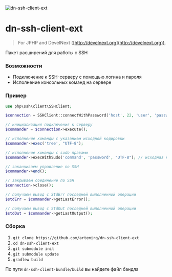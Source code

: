 ![dn-ssh-client-ext](https://i.imgur.com/6wJT2wV.png)
# dn-ssh-client-ext
> For JPHP and DevelNext ([http://develnext.org](http://develnext.org)).

Пакет расширений для работы с SSH

### Возможности
- Подключение к SSH-серверу с помощью логина и пароля
- Исполнение консольных команд на сервере

### Пример

```php 
use php\ssh\client\SSHClient; 

$connection = SSHClient::connectWithPassword('host', 22, 'user', 'password');

// инициализация подключения к серверу
$commander = $connection->execute();

// исполнение команды с указанием исходной кодировки
$commander->exec('tree', "UTF-8");

// исполнение команды с sudo правами
$commander->execWithSudo('command', 'password', "UTF-8"); // исходная кодировка

// заканчиваем управление по SSH
$commander->end();

// закрываем соединение по SSH
$connection->close();

// получаем вывод с StdErr последней выполненной операции
$stdErr = $commander->getLastError();

// получаем вывод с StdOut последней выполненной операции
$stdOut = $commander->getLastOutput();
```

### Сборка

1. `git clone https://github.com/artemirq/dn-ssh-client-ext`
2. `cd dn-ssh-client-ext`
3. `git submodule init`
4. `git submodule update`
5. `gradlew build`

По пути `dn-ssh-client-bundle/build` вы найдете файл бандла
